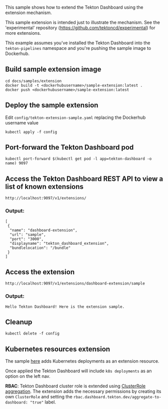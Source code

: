 This sample shows how to extend the Tekton Dashboard using the extension mechanism. 

This sample extension is intended just to illustrate the mechanism. See the 'experimental' repository (https://github.com/tektoncd/experimental) for more extensions.

This example assumes you've installed the Tekton Dashboard into the `tekton-pipelines` namespace and you're pushing the sample image to Dockerhub.

## Build sample extension image 

```
cd docs/samples/extension
docker build -t <dockerhubusername>/sample-extension:latest .
docker push <dockerhubusername>/sample-extension:latest
```

## Deploy the sample extension

Edit `config/tekton-extension-sample.yaml` replacing the Dockerhub username value

```
kubectl apply -f config
```

## Port-forward the Tekton Dashboard pod

```
kubectl port-forward $(kubectl get pod -l app=tekton-dashboard -o name) 9097
```

## Access the Tekton Dashboard REST API to view a list of known extensions

```
http://localhost:9097/v1/extensions/
```
### Output:
```
[
 {
  "name": "dashboard-extension",
  "url": "sample",
  "port": "3000",
  "displayname": "tekton_dashboard_extension",
  "bundlelocation": "/bundle"
 }
]

```
## Access the extension
```
http://localhost:9097/v1/extensions/dashboard-extension/sample
```

### Output:
```
Hello Tekton Dashboard! Here is the extension sample.
```

## Cleanup

```
kubectl delete -f config
```

## Kubernetes resources extension

The sample [here](https://github.com/tektoncd/dashboard/tree/master/docs/samples/extension/config/tekton-kubernetes-resource-extension-sample.yaml) adds Kubernetes deployments as an extension resource. 

Once applied the Tekton Dashboard will include `k8s deployments` as an option on the left nav.

**RBAC**: Tekton Dashboard cluster role is extended using [ClusterRole aggregation](https://kubernetes.io/docs/reference/access-authn-authz/rbac/#aggregated-clusterroles). The extension adds the necessary permissions by creating its own `ClusterRole` and setting the `rbac.dashboard.tekton.dev/aggregate-to-dashboard: "true"` label.
